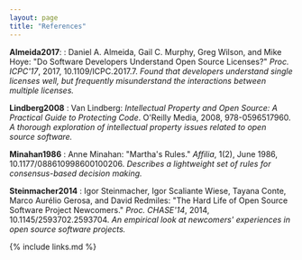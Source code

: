 ```yaml
---
layout: page
title: "References"
---
```


**Almeida2017**<a id="Almeida2017"></a>:
:   Daniel A. Almeida, Gail C. Murphy, Greg Wilson, and Mike Hoye:
    "Do Software Developers Understand Open Source Licenses?"
    *Proc. ICPC'17*, 2017, 10.1109/ICPC.2017.7.
    *Found that developers understand single licenses well, but frequently misunderstand the interactions between multiple licenses.*

**Lindberg2008**<a id="Lindberg2008"></a>
:   Van Lindberg: *Intellectual Property and Open Source: A Practical Guide to Protecting Code*.
    O'Reilly Media, 2008, 978-0596517960.
    *A thorough exploration of intellectual property issues related to open source software.*

**Minahan1986**<a id="Minahan1986"></a>
:   Anne Minahan: "Martha's Rules."  *Affilia*, 1(2), June 1986, 10.1177/088610998600100206.
    *Describes a lightweight set of rules for consensus-based decision making.*

**Steinmacher2014**<a id="Steinmacher2014"></a>
:   Igor Steinmacher, Igor Scaliante Wiese, Tayana Conte, Marco Aurélio Gerosa, and David Redmiles:
    "The Hard Life of Open Source Software Project Newcomers."
    *Proc. CHASE'14*, 2014, 10.1145/2593702.2593704.
    *An empirical look at newcomers' experiences in open source software projects.*

{% include links.md %}
